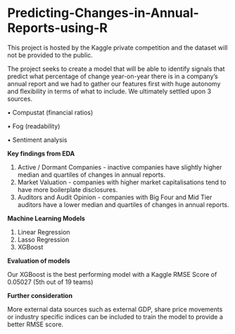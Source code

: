 # Predicting-Changes-in-Annual-Reports-using-R

This project is hosted by the Kaggle private competition and the dataset will not be provided to the public.

The project seeks to create a model that will be able to identify signals that predict what percentage of change year-on-year there is in a company’s annual report and we had to gather our features first with huge autonomy and flexibility in terms of what to include. We ultimately settled upon 3 sources.

•	Compustat (financial ratios)

•	Fog (readability)

•	Sentiment analysis

**Key findings from EDA**
1)	Active / Dormant Companies - inactive companies have slightly higher median and quartiles of changes in annual reports.
2)	Market Valuation - companies with higher market capitalisations tend to have more boilerplate disclosures.
3)	Auditors and Audit Opinion - companies with Big Four and Mid Tier auditors have a lower median and quartiles of changes in annual reports.

**Machine Learning Models**
1) Linear Regression
2) Lasso Regression
3) XGBoost

**Evaluation of models**

Our XGBoost is the best performing model with a Kaggle RMSE Score of 0.05027 (5th out of 19 teams) 

**Further consideration**

More external data sources such as external GDP, share price movements or industry specific indices can be included to train the model to provide a better RMSE score.
